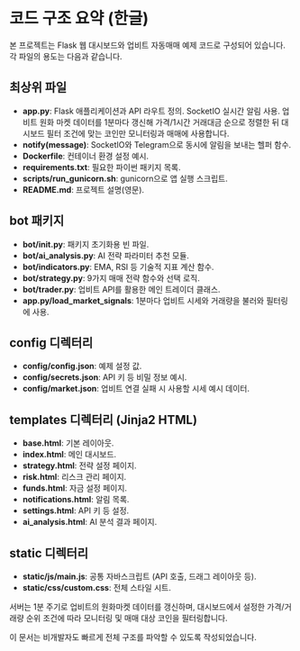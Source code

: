# 코드 구조 요약 (한글)

본 프로젝트는 Flask 웹 대시보드와 업비트 자동매매 예제 코드로 구성되어 있습니다. 각 파일의 용도는 다음과 같습니다.

## 최상위 파일
 - **app.py**: Flask 애플리케이션과 API 라우트 정의. SocketIO 실시간 알림 사용.
   업비트 원화 마켓 데이터를 1분마다 갱신해 가격/1시간 거래대금 순으로 정렬한 뒤
   대시보드 필터 조건에 맞는 코인만 모니터링과 매매에 사용합니다.
 - **notify(message)**: SocketIO와 Telegram으로 동시에 알림을 보내는 헬퍼 함수.
- **Dockerfile**: 컨테이너 환경 설정 예시.
- **requirements.txt**: 필요한 파이썬 패키지 목록.
- **scripts/run_gunicorn.sh**: gunicorn으로 앱 실행 스크립트.
- **README.md**: 프로젝트 설명(영문).

## bot 패키지
- **bot/__init__.py**: 패키지 초기화용 빈 파일.
- **bot/ai_analysis.py**: AI 전략 파라미터 추천 모듈.
- **bot/indicators.py**: EMA, RSI 등 기술적 지표 계산 함수.
- **bot/strategy.py**: 9가지 매매 전략 함수와 선택 로직.
- **bot/trader.py**: 업비트 API를 활용한 메인 트레이더 클래스.
- **app.py/load_market_signals**: 1분마다 업비트 시세와 거래량을 불러와 필터링에 사용.

## config 디렉터리
 - **config/config.json**: 예제 설정 값.
 - **config/secrets.json**: API 키 등 비밀 정보 예시.
 - **config/market.json**: 업비트 연결 실패 시 사용할 시세 예시 데이터.

## templates 디렉터리 (Jinja2 HTML)
- **base.html**: 기본 레이아웃.
- **index.html**: 메인 대시보드.
- **strategy.html**: 전략 설정 페이지.
- **risk.html**: 리스크 관리 페이지.
- **funds.html**: 자금 설정 페이지.
- **notifications.html**: 알림 목록.
- **settings.html**: API 키 등 설정.
- **ai_analysis.html**: AI 분석 결과 페이지.

## static 디렉터리
- **static/js/main.js**: 공통 자바스크립트 (API 호출, 드래그 레이아웃 등).
- **static/css/custom.css**: 전체 스타일 시트.

서버는 1분 주기로 업비트의 원화마켓 데이터를 갱신하며, 대시보드에서
설정한 가격/거래량 순위 조건에 따라 모니터링 및 매매 대상 코인을
필터링합니다.

이 문서는 비개발자도 빠르게 전체 구조를 파악할 수 있도록 작성되었습니다.
